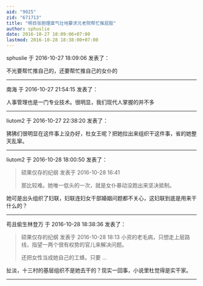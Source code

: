 ```yaml
---
aid: "9025"
zid: "671713"
title: "明目张胆理直气壮地要求元老院帮忙推屁股"
author: sphuslie
date: 2016-10-27 18:09:06+07:00
lastmod: 2016-10-28 18:38:00+07:00
---
```


sphuslie 于 2016-10-27 18:09:06 发表了：

不光要帮忙推自己的，还要帮忙推自己的女仆的

---

南海 于 2016-10-27 21:54:15 发表了：

人事管理也是一门专业技术。很明显，我们现代人掌握的并不多

---

liutom2 于 2016-10-27 22:38:20 发表了：

狒狒们很明显在这件事上没办好，杜女王呢？把她拉出来组织干这件事，省的她整天乱窜。

---

liutom2 于 2016-10-28 18:00:50 发表了：

> 硕果仅存的纪纲 发表于 2016-10-28 16:41
>
> 那比较难。她唯一低头的一次，就是女仆暴动没跑出来坚决抵制。

她可是出头组织了妇联，妇联连妇女干部婚姻问题都不关心，这妇联到底是用来干什么的？

---

苟且偷生林登万 于 2016-10-28 18:38:36 发表了：

> 硕果仅存的纪纲 发表于 2016-10-28 18:13 小资的老毛病，只想走上层路线，指望一两个很有权势的官儿来解决问题。
>
> 还把女性当成她自己的工蜂。只要 ...

扯淡，十三村的基层组织不是她去干的？现实一回事，小说里杜觉得是实干家。

---
